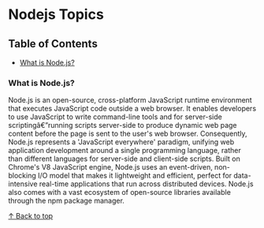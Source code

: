 # Nodejs Topics

## Table of Contents
- [What is Node.js?](#what-is-nodejs)

### What is Node.js?

Node.js is an open-source, cross-platform JavaScript runtime environment that executes JavaScript code outside a web browser. It enables developers to use JavaScript to write command-line tools and for server-side scriptingâ€”running scripts server-side to produce dynamic web page content before the page is sent to the user's web browser. Consequently, Node.js represents a 'JavaScript everywhere' paradigm, unifying web application development around a single programming language, rather than different languages for server-side and client-side scripts.
Built on Chrome's V8 JavaScript engine, Node.js uses an event-driven, non-blocking I/O model that makes it lightweight and efficient, perfect for data-intensive real-time applications that run across distributed devices. Node.js also comes with a vast ecosystem of open-source libraries available through the npm package manager.

[↑ Back to top](#nodejs-topics)



